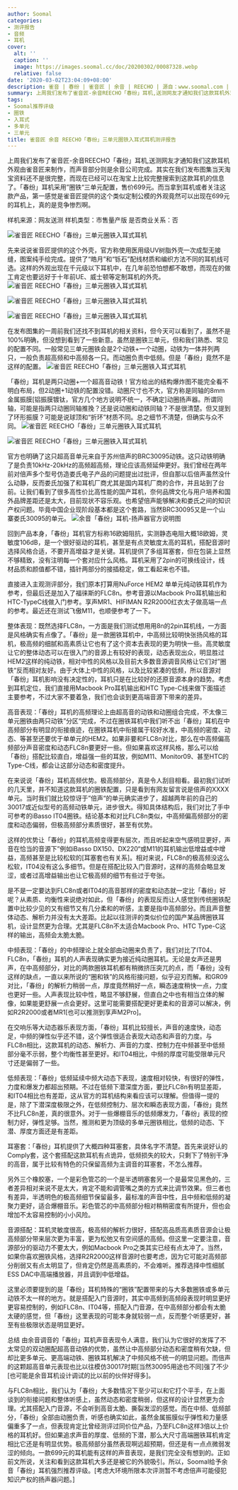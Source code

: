 ```yaml
---
author: Soomal
categories:
- 测评报告
- 音频
- 耳机
cover:
  alt: ''
  caption: ''
  image: https://images.soomal.cc/doc/20200302/00087328.webp
  relative: false
date: '2020-03-02T23:04:09+08:00'
description: 雀音 | 春纷 | 雀音匠 | 余音 | REECHO | 源自：www.soomal.com | 版权：原创 |  平均/总评分：08.76/184
summary: 上周我们发布了雀音匠-余音REECHO「春纷」耳机,送测网友才通知我们这款耳机外观由雀音匠来制作，而声音部分则是余音公司完成。「春纷」耳机采用”圈铁“三单元配置，售价699元。当你第一感觉被它外观吸引后，仔细研究才发现原来它的圈铁也与众不同。
tags:
- Soomal推荐评级
- 圈铁
- 入耳式
- 多单元
- 三单元
title: 雀音匠 余音 REECHO「春纷」三单元圈铁入耳式耳机测评报告
---
```


上周我们发布了雀音匠-余音REECHO「春纷」耳机,送测网友才通知我们这款耳机外观由雀音匠来制作，而声音部分则是余音公司完成。其实在我们发布图集当天淘宝资料还不是很完整，而现在已经可以在淘宝上比较完整搜索到这款耳机的信息了。「春纷」耳机采用”圈铁“三单元配置，售价699元。而当拿到耳机或者关注这款产品，第一感觉是雀音匠提供的这个类似定制公模的外观竟然可以出现在699元的耳机上，真的是竞争惨烈啊。

样机来源：网友送测
样机类型：市售量产版
是否商业关系：否

![雀音匠 REECHO「春纷」三单元圈铁入耳式耳机](https://images.soomal.cc/doc/20200225/00087153.webp)




先来说说雀音匠提供的这个外壳，官方称使用医用级UV树脂外壳一次成型无接缝，图案纯手绘完成。提供了“皓月”和“铄石”配线材质和编织方法不同的耳机线可选。这样的外观出现在千元级以下耳机中，在几年前恐怕想都不敢想，而现在的做工肯定也要远好于十年前UE、威士顿等定制耳机的外壳。
![雀音匠 REECHO「春纷」三单元圈铁入耳式耳机](https://images.soomal.cc/doc/20200225/00087152.webp)




![雀音匠 REECHO「春纷」三单元圈铁入耳式耳机](https://images.soomal.cc/doc/20200225/00087145_01.webp)




![雀音匠 REECHO「春纷」三单元圈铁入耳式耳机](https://images.soomal.cc/doc/20200225/00087146_01.webp)




在发布图集的一周前我们还找不到耳机的相关资料，但今天可以看到了，虽然不是100%明确，但没想到看到了一些新意。虽然是圈铁三单元，但和我们熟悉、常见的配置不同。一般常见三单元圈铁会是2个动铁+一个动圈，动铁为一体并列两只，一般负责超高频和中高频各一只。而动圈负责中低频。但是「春纷」竟然不是这样的配置。
![雀音匠 REECHO「春纷」三单元圈铁入耳式耳机](https://images.soomal.cc/doc/20200225/00087150.webp)




「春纷」耳机是两只动圈+一个超高音动铁！官方给出的结构爆炸图不能完全看不明白布局，但2动圈+1动铁的配置没错。动圈尺寸也不大，官方称是同轴的8mm金属振膜[铝振膜镀钛，官方几个地方说明不统一，不确定]动圈扬声器。所谓同轴，可能是指两只动圈同轴推挽？还是说动圈和动铁同轴？不是很清楚。但又提到了环形振膜？可能是说球顶和“折环”材质不同。总之细节不清楚，但确实与众不同。
![雀音匠 REECHO「春纷」三单元圈铁入耳式耳机](https://images.soomal.cc/doc/20200225/00087157_01.webp)




![雀音匠 REECHO「春纷」三单元圈铁入耳式耳机](https://images.soomal.cc/doc/20200225/00087159_01.webp)




官方也明确了这只超高音单元来自于苏州倍声的BRC30095动铁。这只动铁明确了是负责10kHz-20kHz的高频超高频，理论应该高频延伸更好。我们曾经在两年前对倍声多个型号仿造娄氏电子产品的问题提出过批评，但自那以后倍声虽然没什么动静，反而娄氏加强了和耳机厂商尤其是国内耳机厂商的合作，并且站到了台前。让我们看到了很多高性价比高性能的国产耳机，奈何品牌文化与用户培养和国外品牌差距还是太大，目前现状不容乐观。也希望倍声能够解决和娄氏之间的知识产权问题。毕竟中国企业现阶段基本都是这个套路，当然BRC30095又是一个山寨娄氏30095的单元。
![余音「春纷」耳机-扬声器官方说明图](https://images.soomal.cc/doc/20200302/00087327.webp)




回到产品本身，「春纷」耳机官方标称16欧姆阻抗，实测静态电阻大概18欧姆，灵敏度106dB，是一个很好驱动的耳机，甚至是有点灵敏度太高的耳机，搭配音源时选择风格合适，不要开高增益才是关键。耳机提供了多组耳塞套，但在包装上显然不够精致，没有注明每一个套对应什么风格。耳机采用了2pin的可换线设计，线材品质和颜值都不错，插针两部分的接插稳定，做工看起来也不错。

直接进入主观测评部分，我们原本打算用NuForce HEM2 单单元纯动铁耳机作为参考，但最后还是加入了福徕斯的FLC8n。参考音源以Macbook Pro耳机输出和HTC-TypeC线做入门参考。享声MR1、HIFIMAN R2R2000红衣太子做高端一点的参考。最近还在测试飞傲M11，也顺便参考了一下。

整体表现：既然选择FLC8n，一方面是我们测试想用用8n的2pin耳机线，一方面是风格确实有点像了。「春纷」是一款圈铁耳机中，中高频比较明快张扬风格的耳机，极高频的细腻和高素质让它也有了这个资本去表现的更为明快一些。高灵敏度让它的整体动态可以在很入门的音源上有较好的表现，动态表现出众，明显胜过HEM2这样的纯动铁，相对中性的风格以及目前大多数音源调音风格让它们对”圈铁“反而相对友好。由于大体上中性的风格，以及比较紧凑的低频，所以音源对「春纷」耳机影响没有决定性的，耳机只是在比较好的还原音源本身的趋势。考虑到耳机定位，我们直接用Macbook Pro耳机输出和HTC Type-C线来做下面描述主要参考，不过大家不要着急，我们也会谈到更高端音源下带来的差异。

高音表现：「春纷」耳机的高频理论上由超高音的动铁和动圈组合完成，不太像三单元圈铁由两只动铁”分区“完成，不过在圈铁耳机中我们听不出「春纷」耳机在中高频部分有明显的衔接痕迹，在圈铁耳机中衔接属于较好水准，中高频的密度、动态、等甚至还要优于单单元的HEM2。如果非要和FLC8n对比，那么在中高频偏高频部分声音密度和动态FLC8n要更好一些。但如果喜欢这样风格，那么可以给「春纷」搭配比较直白，增益强一些的耳放，例如M11、Monitor09、甚至HTC的Type-C线，都会让这部分动态和密度提升。

在来说说「春纷」耳机高频优势。极高频部分，真是令人刮目相看。最初我们试听的几天里，并不知道这款耳机的圈铁配置，只是看到有网友留言说是倍声的XXXX单元。当时我们就比较惊讶于”倍声“的单元确实进步了，超越两年前的自己的30017或近似型号的高频动铁单元，进步很大。得知具体结构后，我们对比了手中可参考的iBasso IT04圈铁。结论基本和对比FLC8n类似，中高频偏高频部分的密度和动态偏弱，但极高频部分素质很好，甚至有优势。

这样的优势让「春纷」的耳机高频变得更有层次，而且听起来空气感明显更好，声音在恰当的音源下”例如iBasso DX150、DX220“或M11的耳机输出低增益或中增益，高频甚至是比较松软的[耳塞套也有关系]。相对来说，FLC8n的极高频没这么松软，IT04没有这么多细节。但是在搭配比较入门音源时，这样的高频会略显发涩，或者过高增益输出也让它极高频的细节有些过于夸张。

是不是一定要达到FLC8n或者IT04的高音那样的密度和动态就一定比「春纷」好呢？从素质、均衡性来说绝对如此，但「春纷」的表现反而让人感觉到传统圈铁配置中比较少见的又有细节又有几分柔和的听感，主要是指中高频部分。而且声音整体动态、解析力并没有太大差距。比起以往测评的类似价位的国产某品牌圈铁耳机，设计显然更为合理。尤其是FLC8n不太适合Macbook Pro、HTC Type-C这样的输出，高频会太脆太脆。

中频表现：「春纷」的中频理论上就全部由动圈来负责了，我们对比了IT04、FLC8n，「春纷」耳机的人声表现确实更为接近纯动圈耳机。无论是女声还是男声，在中高频部分，对比的两款圈铁耳机都有稍微挤压突兀的点，而「春纷」没有这样的缺点，一直以来所说的“圈和铁”的风格衔接问题，似乎迎刃而解。和GR09对比，「春纷」的解析力稍弱一点，厚度竟然稍好一点，瞬态速度稍快一点，力度也更好一些。人声表现比较中性，略显不够舒展，但直白之中也有相当立体的解像，如果能更舒展一点会更好。这里可能需要搭配更好更柔和的音源可以解决，例如R2R2000或者MR1[也可以推测到享声M2Pro]。

在交响乐等大动态器乐表现方面，「春纷」耳机比较擅长，声音的速度快，动态足，中频的弹性似乎还不错，这个弹性很适合表现大动态和声音的力度。与FLC8n相比，这款耳机的动态、解析力、声音的力度、控制力在中频甚至中低频部分毫不示弱，整个均衡性甚至更好。和IT04相比，中频的厚度可能受限单元尺寸还是偏弱了一些。

低频表现：「春纷」低频延续中频大动态下表现，速度相对较快，有很好的弹性，力度和爆发力都超出预期。不过在低频下潜深度方面，要比FLC8n有明显差距，和IT04相比也有差距，这从官方的耳机结构来看应该可以理解。但值得一提的是，除了下潜深度极限之外，在低频控制力、层次和瞬态表现方面，「春纷」竟然不比FLC8n差，真的很意外。对于一些爆棚音乐的低频爆发力，「春纷」表现的控制力好，弹性足够。当然，推测和更为顶级的多单元圈铁相比，低频的动态、下潜、厚度方面还是有差距。

耳塞套：「春纷」耳机提供了大概四种耳塞套，具体名字不清楚。首先来说好认的Comply套，这个套搭配这款耳机有点诡异，低频损失的较大，只剩下了特别干净的高音，属于比较有特色的只保留高频为主调音的耳塞套，不怎么推荐。

另外三个橡胶塞，一个是彩色管芯的一个是半透明塞套另一个是最常见黑色的，三者差异相对来说不是太大，肯定不能和调管嘴之类的方式来比调节效果。但三者也有差异，半透明色的极高频细节保留最多，最标准的声音中性，且中频和低频的凝聚力更好，适合爆棚音乐。彩色管芯的中高频部分相对稍稍密度有所提升，但也会增加不太容易控制的小小风险。

音源搭配：耳机灵敏度很高，极高频的解析力很好，搭配高品质高素质音源会让极高频部分带来层次更为丰富，更为松弛又有空间感的高频。但这里一定要注意，音源部分的驱动力不要太大，例如Macbook Pro之类其实已经有点太冲了。当然，如果你喜欢圈铁风格，选择R2R2000这样音源时也要考虑，因为它可能对高频部分削弱又有点太明显了，但肯定仍然是高素质的，不会难听。推荐选择中性细腻ESS DAC中高端播放器，并且调到中低增益。

这里必须要提到的是「春纷」耳机特殊的“圈铁”配置带来的与大多数圈铁或多单元动铁不太一样的地方。就是搭配入门音源时，其实中高频到高频段表现时明显更好更容易控制的，例如FLC8n、IT04等，搭配入门音源，在中高频部分都会有太脆太硬的感觉，但「春纷」这里表现的可能本身就较弱一点，反而整个听感更好，甚至有些极限状态是明显更好。

总结
由余音调音的「春纷」耳机声音表现令人满意，我们认为它很好的发挥了不太常见的双动圈配超高音动铁的优势，虽然让中高频部分动态和密度稍有欠缺，但却比更多单元、更高端动铁、圈铁耳机解决了中频风格不统一的明显问题。而倍声的这颗超高音单元表现也比以往模仿30017时期[当然30095用途也不同]强了不少[也可能是余音耳机设计调试的比以前的伙伴好得多]。

与FLC8n相比，我们认为「春纷」大多数情况下至少可以和它打个平手，在上面谈到的衔接问题和整体听感上，虽然动态和密度稍弱，但这样的设计显然更为合理。尤其搭配入门音源，不会听到高音太脆、撕裂发涩的感觉。而在中频、低频部分，「春纷」全部由动圈负责，听感也确实如此，虽然金属振膜似乎弹性和力量感偏重多了一点，但表现肯定比曾经测评过同价位产品，乃至FLC8n这样3倍以上价格的耳机好。但如果追求声音的厚度、低频的下潜，那么大尺寸高端圈铁耳机肯定相比它还是有明显优势。极高频部分虽然表现啊远超预期，但还是有一点点微弱发涩的倾向。一款699元的耳机能有这样的声音表现，是我们完全没有想到的。正如前文所说，关注和看到这款耳机大多还是被它的外貌吸引。所以，Soomal给予余音「春纷」耳机强烈推荐评级。[考虑大环境所限本次评测暂不考虑倍声可能侵犯知识产权的扬声器问题。]